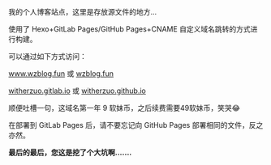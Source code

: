 我的个人博客站点，这里是存放源文件的地方...  

使用了 Hexo+GitLab Pages/GitHub Pages+CNAME 自定义域名跳转的方式进行构建。  

可以通过如下方式访问：  

www.wzblog.fun  或  [wzblog.fun](wzblog.fun)  

[witherzuo.gitlab.io](witherzuo.gitlab.io) 或 [witherzuo.github.io](witherzuo.github.io)  

顺便吐槽一句，这域名第一年 9 软妹币，之后续费需要49软妹币，笑哭😂  

在部署到 GitLab Pages 后，请不要忘记向 GitHub Pages 部署相同的文件，反之亦然。  

**最后的最后，您这是挖了个大坑啊.......**
